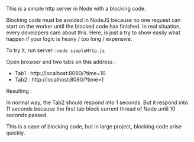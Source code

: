 This is a simple http server in Node with a blocking code.

Blocking code must be avoided in NodeJS because no one request can start on
the worker until the blocked code has finished. In real situation, every
developers care about this. Here, is just a try to show easily what happen if
your logic is heavy / too long / expensive.

To try it, run server :
`node simpleHttp.js`

Open browser and two tabs on this address :

- Tab1 : http://localhost:8080/?time=10
- Tab2 : http://localhost:8080/?time=1

Resulting :

In normal way, the Tab2 should respond into 1 seconds. But it respond into
11 seconds because the first tab block current thread of Node until 10 seconds
passed.

This is a case of blocking code, but in large project, blocking code arise
quickly.
